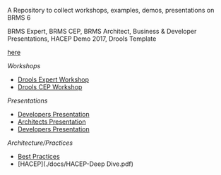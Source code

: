 A Repository to collect workshops, examples, demos, presentations on BRMS 6

BRMS Expert, BRMS CEP, BRMS Architect, Business & Developer Presentations, HACEP Demo 2017, Drools Template

[here](docs/jboss-jdg-6-workshop.adoc)

_Workshops_
* [Drools Expert Workshop](./jboss-brms-6-cep-workshop/docs/jboss-brms-6-workshop.adoc)
* [Drools CEP Workshop](./jboss-brms-6-cep-workshop/docs/jboss-brms-6-cep-workshop.adoc)

_Presentations_
* [Developers Presentation](./docs/ArchitectsOpportunitiesOwnersPresentation.pptx)
* [Architects Presentation](./docs/ArchitectsOpportunitiesOwnersPresentation.pptx)
* [Developers Presentation](./docs/Developers-BRMS-Workshop-BRMS.odp)

_Architecture/Practices_
* [Best Practices]("./docs/JB_Business_Rules_Best_Practice_Guide_Tech_Detail_10794949_v2_0413cd_web.pdf")
* [HACEP](./docs/HACEP-Deep Dive.pdf)
